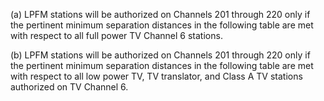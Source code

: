 (a) LPFM stations will be authorized on Channels 201 through 220 only if the pertinent minimum separation distances in the following table are met with respect to all full power TV Channel 6 stations.

(b) LPFM stations will be authorized on Channels 201 through 220 only if the pertinent minimum separation distances in the following table are met with respect to all low power TV, TV translator, and Class A TV stations authorized on TV Channel 6.

